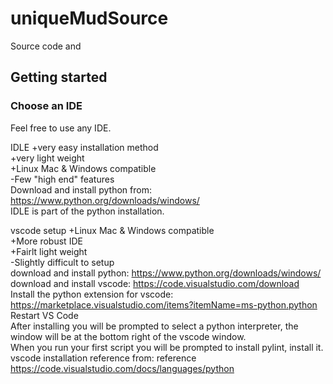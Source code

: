 # uniqueMudSource
Source code and 

## Getting started

### Choose an IDE
Feel free to use any IDE.
	
IDLE
  +very easy installation method<br>
  +very light weight<br>
  +Linux Mac & Windows compatible<br>
  -Few "high end" features<br>
Download and install python from: https://www.python.org/downloads/windows/<br>
IDLE is part of the python installation.<br>
	
vscode setup
  +Linux Mac & Windows compatible<br>
  +More robust IDE<br>
  +Fairlt light weight<br>
  -Slightly difficult to setup<br>
download and install python: https://www.python.org/downloads/windows/<br>
download and install vscode: https://code.visualstudio.com/download<br>
Install the python extension for vscode: https://marketplace.visualstudio.com/items?itemName=ms-python.python<br>
Restart VS Code<br>
After installing you will be prompted to select a python interpreter, the window will be at the bottom right of the vscode window.<br>
When you run your first script you will be prompted to install pylint, install it.<br>
vscode installation reference from: reference https://code.visualstudio.com/docs/languages/python<br>
